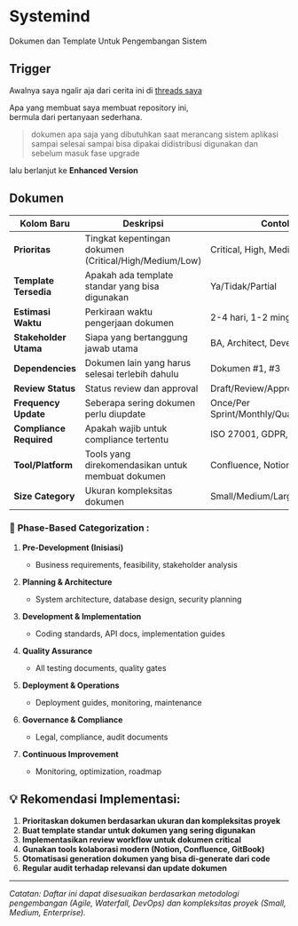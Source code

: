 # Systemind
Dokumen dan Template Untuk Pengembangan Sistem

## Trigger

Awalnya saya ngalir aja dari cerita ini di [threads saya](https://www.threads.com/@irfnrdh/post/DKtYpGnSuvl)  

Apa yang membuat saya membuat repository ini,  
bermula dari pertanyaan sederhana.

> dokumen apa saja yang dibutuhkan saat merancang sistem aplikasi sampai selesai sampai bisa dipakai didistribusi digunakan dan sebelum masuk fase upgrade

lalu berlanjut ke **Enhanced Version**

## Dokumen

| Kolom Baru | Deskripsi | Contoh |
|------------|-----------|---------|
| **Prioritas** | Tingkat kepentingan dokumen (Critical/High/Medium/Low) | Critical, High, Medium, Low |
| **Template Tersedia** | Apakah ada template standar yang bisa digunakan | Ya/Tidak/Partial |
| **Estimasi Waktu** | Perkiraan waktu pengerjaan dokumen | 2-4 hari, 1-2 minggu |
| **Stakeholder Utama** | Siapa yang bertanggung jawab utama | BA, Architect, Developer, QA |
| **Dependencies** | Dokumen lain yang harus selesai terlebih dahulu | Dokumen #1, #3 |
| **Review Status** | Status review dan approval | Draft/Review/Approved |
| **Frequency Update** | Seberapa sering dokumen perlu diupdate | Once/Per Sprint/Monthly/Quarterly |
| **Compliance Required** | Apakah wajib untuk compliance tertentu | ISO 27001, GDPR, PCI-DSS |
| **Tool/Platform** | Tools yang direkomendasikan untuk membuat dokumen | Confluence, Notion, SharePoint |
| **Size Category** | Ukuran kompleksitas dokumen | Small/Medium/Large/Enterprise |

### 🔄 **Phase-Based Categorization** :

1. **Pre-Development (Inisiasi)**
   - Business requirements, feasibility, stakeholder analysis

2. **Planning & Architecture**
   - System architecture, database design, security planning

3. **Development & Implementation**
   - Coding standards, API docs, implementation guides

4. **Quality Assurance**
   - All testing documents, quality gates

5. **Deployment & Operations**
   - Deployment guides, monitoring, maintenance

6. **Governance & Compliance**
   - Legal, compliance, audit documents

7. **Continuous Improvement**
   - Monitoring, optimization, roadmap

## 💡 **Rekomendasi Implementasi:**

1. **Prioritaskan dokumen berdasarkan ukuran dan kompleksitas proyek**
2. **Buat template standar untuk dokumen yang sering digunakan**
3. **Implementasikan review workflow untuk dokumen critical**
4. **Gunakan tools kolaborasi modern (Notion, Confluence, GitBook)**
5. **Otomatisasi generation dokumen yang bisa di-generate dari code**
6. **Regular audit terhadap relevansi dan update dokumen**

---

*Catatan: Daftar ini dapat disesuaikan berdasarkan metodologi pengembangan (Agile, Waterfall, DevOps) dan kompleksitas proyek (Small, Medium, Enterprise).*
